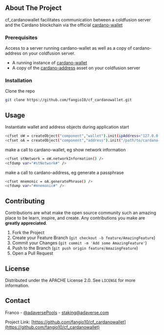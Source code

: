 <!-- ABOUT THE PROJECT -->
## About The Project

cf_cardanowallet facilitates communication between a coldfusion server and the Cardano blockchain via the official [cardano-wallet](https://github.com/input-output-hk/cardano-wallet)


### Prerequisites

Access to a server running cardano-wallet as well as a copy of cardano-address on your coldfusion server.

* A running instance of [cardano-wallet](https://github.com/input-output-hk/cardano-wallet/releases/tag/v2021-06-11)
* A copy of the [cardano-address](https://github.com/input-output-hk/cardano-addresses/releases/tag/3.5.0) asset on your coldfusion server


### Installation

Clone the repo
   ```sh
   git clone https://github.com/fangio10/cf_cardanowallet.git
   ```

<!-- USAGE EXAMPLES -->
## Usage

Instantiate wallet and address objects during application start

   ```sh
   <cfset oW = createObject("component","wallet").init(ipAddress="127.0.0.1") />
   <cfset oA = createObject("component","address").init("/path/to/cardano-address") />
   ```

make a call to cardano-wallet, eg show network information

   ```sh
   <cfset stNetwork = oW.networkInformation() />
   <cfdump var="#stNetwork#" />
   ```

make a call to cardano-address, eg generate a passphrase

   ```sh
   <cfset mnemonic = oA.generatePhrase() />
   <cfdump var="#mnemonic#" />
   ```


<!-- CONTRIBUTING -->
## Contributing

Contributions are what make the open source community such an amazing place to be learn, inspire, and create. Any contributions you make are **greatly appreciated**.

1. Fork the Project
2. Create your Feature Branch (`git checkout -b feature/AmazingFeature`)
3. Commit your Changes (`git commit -m 'Add some AmazingFeature'`)
4. Push to the Branch (`git push origin feature/AmazingFeature`)
5. Open a Pull Request



<!-- LICENSE -->
## License

Distributed under the APACHE License 2.0. See `LICENSE` for more information.



<!-- CONTACT -->
## Contact

Franco - [@adaversePools](https://twitter.com/AdaversePools) - staking@adaverse.com

Project Link: [https://github.com/fangio10/cf_cardanowallet](https://github.com/fangio10/cf_cardanowallet)
